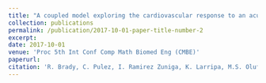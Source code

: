 ```yaml
---
title: "A coupled model exploring the cardiovascular response to an acute inflammatory event"
collection: publications
permalink: /publication/2017-10-01-paper-title-number-2
excerpt: 
date: 2017-10-01
venue: 'Proc 5th Int Conf Comp Math Biomed Eng (CMBE)'
paperurl: 
citation: 'R. Brady, C. Pulez, I. Ramirez Zuniga, K. Larripa, M.S. Olufsen (2017). &quot;A coupled model exploring the cardiovascular response to an acute inflammatory event.&quot; <i>Proc 5th Int Conf Comp Math Biomed Eng (CMBE)</i>.'
---
```



